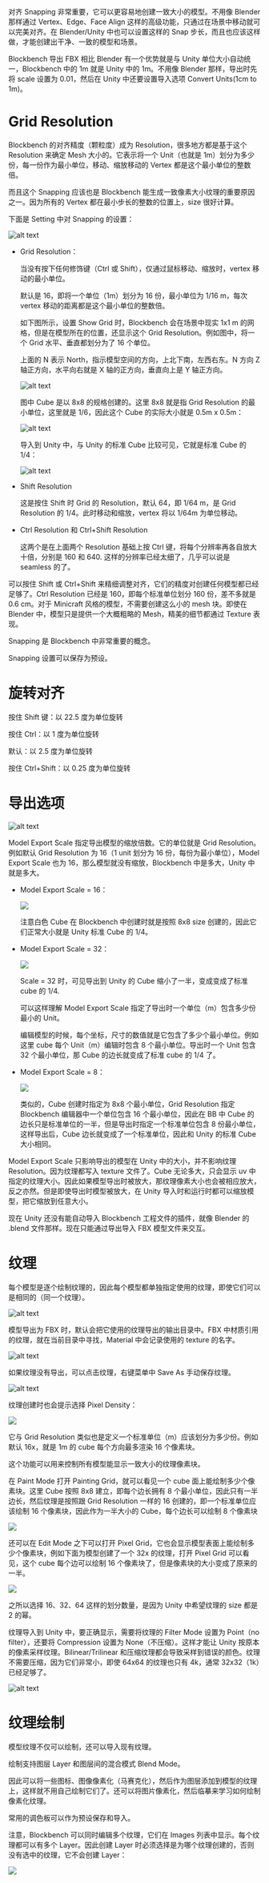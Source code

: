 对齐 Snapping 非常重要，它可以更容易地创建一致大小的模型。不用像 Blender 那样通过 Vertex、Edge、Face Align 这样的高级功能，只通过在场景中移动就可以完美对齐。在 Blender/Unity 中也可以设置这样的 Snap 步长，而且也应该这样做，才能创建出干净、一致的模型和场景。

Blockbench 导出 FBX 相比 Blender 有一个优势就是与 Unity 单位大小自动统一，Blockbench 中的 1m 就是 Unity 中的 1m。不用像 Blender 那样，导出时先将 scale 设置为 0.01，然后在 Unity 中还要设置导入选项 Convert Units(1cm to 1m)。

# Grid Resolution

Blockbench 的对齐精度（颗粒度）成为 Resolution，很多地方都是基于这个 Resolution 来确定 Mesh 大小的。它表示将一个 Unit（也就是 1m）划分为多少份，每一份作为最小单位，移动、缩放移动的 Vertex 都是这个最小单位的整数倍。

而且这个 Snapping 应该也是 Blockbench 能生成一致像素大小纹理的重要原因之一。因为所有的 Vertex 都在最小步长的整数的位置上，size 很好计算。

下面是 Setting 中对 Snapping 的设置：

![alt text](SnapPreference.png)

- Grid Resolution：

  当没有按下任何修饰键（Ctrl 或 Shift），仅通过鼠标移动、缩放时，vertex 移动的最小单位。

  默认是 16，即将一个单位（1m）划分为 16 份，最小单位为 1/16 m，每次 vertex 移动的距离都是这个最小单位的整数倍。

  如下图所示，设置 Show Grid 时，Blockbench 会在场景中现实 1x1 m 的网格，但是在模型所在的位置，还显示这个 Grid Resolution。例如图中，将一个 Grid 水平、垂直都划分为了 16 个单位。

  上面的 N 表示 North，指示模型空间的方向，上北下南，左西右东。N 方向 Z 轴正方向，水平向右就是 X 轴的正方向，垂直向上是 Y 轴正方向。

  ![alt text](GridResolution.png)

  图中 Cube 是以 8x8 的规格创建的。这里 8x8 就是指 Grid Resolution 的最小单位，这里就是 1/6，因此这个 Cube 的实际大小就是 0.5m x 0.5m：

  ![alt text](AddMeshUnit.png)

  导入到 Unity 中，与 Unity 的标准 Cube 比较可见，它就是标准 Cube 的 1/4：

  ![alt text](CubeSizeCompare.png)

- Shift Resolution

  这是按住 Shift 时 Grid 的 Resolution，默认 64，即 1/64 m，是 Grid Resolution 的 1/4。此时移动和缩放，vertex 将以 1/64m 为单位移动。

- Ctrl Resolution 和 Ctrl+Shift Resolution

  这两个是在上面两个 Resolution 基础上按 Ctrl 键，将每个分辨率再各自放大十倍，分别是 160 和 640. 这样的分辨率已经太细了，几乎可以说是 seamless 的了。

可以按住 Shift 或 Ctrl+Shift 来精细调整对齐，它们的精度对创建任何模型都已经足够了。Ctrl Resolution 已经是 160，即每个标准单位划分 160 份，差不多就是 0.6 cm。对于 Minicraft 风格的模型，不需要创建这么小的 mesh 块。即使在 Blender 中，模型只是提供一个大概粗略的 Mesh，精美的细节都通过 Texture 表现。

Snapping 是 Blockbench 中非常重要的概念。

Snapping 设置可以保存为预设。

# 旋转对齐

按住 Shift 键：以 22.5 度为单位旋转

按住 Ctrl：以 1 度为单位旋转

默认：以 2.5 度为单位旋转

按住 Ctrl+Shift：以 0.25 度为单位旋转 

# 导出选项

![alt text](ExportOptions.png)

Model Export Scale 指定导出模型的缩放倍数。它的单位就是 Grid Resolution。例如默认 Grid Resolution 为 16（1 unit 划分为 16 份，每份为最小单位），Model Export Scale 也为 16，那么模型就没有缩放，Blockbench 中是多大，Unity 中就是多大。

- Model Export Scale = 16：

  ![](./CubeSizeCompare.png)

  注意白色 Cube 在 Blockbench 中创建时就是按照 8x8 size 创建的，因此它们正常大小就是 Unity 标准 Cube 的 1/4。

- Model Export Scale = 32：

  ![](./CubeSizeCompare32.png)

  Scale = 32 时，可见导出到 Unity 的 Cube 缩小了一半，变成变成了标准 cube 的 1/4.

  可以这样理解 Model Export Scale 指定了导出时一个单位（m）包含多少份最小的 Unit。

  编辑模型的时候，每个坐标，尺寸的数值就是它包含了多少个最小单位。例如这里 cube 每个 Unit（m）编辑时包含 8 个最小单位。导出时一个 Unit 包含 32 个最小单位，那 Cube 的边长就变成了标准 cube 的 1/4 了。

- Model Export Scale = 8：

  ![](./CubeSizeCompare8.png)

  类似的，Cube 创建时指定为 8x8 个最小单位，Grid Resolution 指定 Blockbench 编辑器中一个单位包含 16 个最小单位，因此在 BB 中 Cube 的边长只是标准单位的一半，但是导出时指定一个标准单位包含 8 份最小单位，这样导出后，Cube 边长就变成了一个标准单位，因此和 Unity 的标准 Cube 大小相同。

Model Export Scale 只影响导出的模型在 Unity 中的大小，并不影响纹理 Resolution。因为纹理都写入 texture 文件了。Cube 无论多大，只会显示 uv 中指定的纹理大小。因此如果模型导出时被放大，那纹理像素大小也会被相应放大，反之亦然。但是即使导出时模型被放大，在 Unity 导入时和运行时都可以缩放模型，把它缩放到任意大小。

现在 Unity 还没有能自动导入 Blockbench 工程文件的插件，就像 Blender 的 .blend 文件那样。现在只能通过导出导入 FBX 模型文件来交互。

# 纹理

每个模型是逐个绘制纹理的，因此每个模型都单独指定使用的纹理，即使它们可以是相同的（同一个纹理）。

![alt text](TexturePerMesh.png)

模型导出为 FBX 时，默认会把它使用的纹理导出的输出目录中。FBX 中材质引用的纹理，就在当前目录中寻找，Material 中会记录使用的 texture 的名字。

![alt text](EmbedTextures.png)

如果纹理没有导出，可以点击纹理，右键菜单中 Save As 手动保存纹理。

![alt text](SaveTexture.png)

纹理创建时也会提示选择 Pixel Density：

![](CreateTexture.png)

它与 Grid Resolution 类似也是定义一个标准单位（m）应该划分为多少份。例如 默认 16x，就是 1m 的 cube 每个方向最多渲染 16 个像素块。

这个功能可以用来控制所有模型能显示一致大小的纹理像素块。

在 Paint Mode 打开 Painting Grid，就可以看见一个 cube 面上能绘制多少个像素块。这里 Cube 按照 8x8 建立，即每个边长拥有 8 个最小单位，因此只有一半边长，然后纹理是按照跟 Grid Resolution 一样的 16 创建的，即一个标准单位应该绘制 16 个像素块，因此作为一半大小的 Cube，每个边长可以绘制 8 个像素块

![](PaintingGrid.png)

还可以在 Edit Mode 之下可以打开 Pixel Grid，它也会显示模型表面上能绘制多少个像素块，例如下面为模型创建了一个 32x 的纹理，打开 Pixel Grid 可以看见，这个 cube 每个边可以绘制 16 个像素块了，但是像素块的大小变成了原来的一半。

![](./PixelGrid.png)

之所以选择 16、32、64 这样的划分数量，是因为 Unity 中希望纹理的 size 都是 2 的幂。

纹理导入到 Unity 中，要正确显示，需要将纹理的 Filter Mode 设置为 Point（no filter），还要将 Compression 设置为 None（不压缩）。这样才能让 Unity 按原本的像素采样纹理。Bilinear/Trilinear 和压缩纹理都会导致采样到错误的颜色。纹理不需要压缩，因为它们非常小，即使 64x64 的纹理也只有 4k，通常 32x32（1k）已经足够了。

![alt text](UnityTextureImportOptions.png)

# 纹理绘制

模型纹理不仅可以绘制，还可以导入现有纹理。

绘制支持图层 Layer 和图层间的混合模式 Blend Mode。

因此可以将一些图标、图像像素化（马赛克化），然后作为图层添加到模型的纹理上，这样就不用自己绘制它们了。还可以将图片像素化，然后临摹来学习如何绘制像素化纹理。

常用的调色板可以作为预设保存和导入。

注意，Blockbench 可以同时编辑多个纹理，它们在 Images 列表中显示。每个纹理都可以有多个 Layer。因此创建 Layer 时必须选择是为哪个纹理创建的，否则没有选中的纹理，它不会创建 Layer：

![](CreateLayers.gif)
